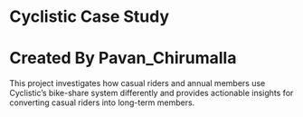 # Cyclistic Case Study 
# Created By Pavan_Chirumalla
This project investigates how casual riders and annual members use Cyclistic’s bike-share system differently and provides actionable insights for converting casual riders into long-term members.
